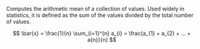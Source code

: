 Computes the arithmetic mean of a collection of values. Used widely in statistics, it is defined as the sum of the values divided by the total number of values.

$$
\bar{x} = \frac{1}{n} \sum_{i=1}^{n} a_{i} = \frac{a_{1} + a_{2} + ... + a{n}}{n}
$$
